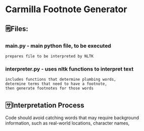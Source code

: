 # Carmilla Footnote Generator

## 🗒Files:

### main.py - main python file, to be executed

    prepares file to be interpreted by NLTK
    
### interpreter.py - uses nltk functions to interpret text

    includes functions that determine plumbing words,
    determine terms that need to have a footnote,
    then generate footnotes for those words
    
## 🈂️Interpretation Process
  Code should avoid catching words that may require background information, such as real-world locations, character names,
